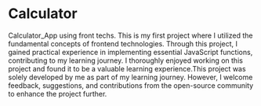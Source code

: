 # Calculator
Calculator_App using front techs.
This is my first project where I utilized the fundamental concepts of frontend technologies. Through this project, I gained practical experience in implementing essential JavaScript functions, contributing to my learning journey. I thoroughly enjoyed working on this project and found it to be a valuable learning experience.This project was solely developed by me as part of my learning journey. However, I welcome feedback, suggestions, and contributions from the open-source community to enhance the project further.
